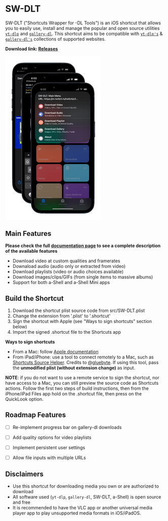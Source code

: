 # SW-DLT

SW-DLT ("Shortcuts Wrapper for -DL Tools") is an iOS shortcut that allows you to easily use, install and manage the popular and open source utilities [`yt-dlp`](https://github.com/yt-dlp/yt-dlp) and [`gallery-dl`](https://github.com/mikf/gallery-dl). This shortcut aims to be compatible with [`yt-dlp's`](https://github.com/yt-dlp/yt-dlp/blob/master/supportedsites.md) & [`gallery-dl's`](https://github.com/mikf/gallery-dl/blob/master/docs/supportedsites.rst) collections of supported websites.

**Download link: [Releases](https://github.com/net00-1/SW-DLT/releases)**

<img src="images/all_stages.png" width="60%" align="center"/>

## Main Features
**Please check the full [documentation page](https://github.com/net00-1/SW-DLT/blob/master/Docs.md) to see a complete description of the available features**

- Download video at custom qualities and framerates
- Downaload audio (audio only or extracted from video)
- Download playlists (video or audio choices available)
- Download images/clips/GIFs (from single items to massive albums)
- Support for both a-Shell and a-Shell Mini apps

## Build the Shortcut
1. Download the shortcut plist source code from src/SW-DLT.plist
2. Change the extension from '.plist' to '.shortcut'
3. Sign the shortcut with Apple (see "Ways to sign shortcuts" section below)
4. Import the signed .shortcut file to the Shortcuts app

**Ways to sign shortcuts**
- From a Mac: follow [Apple documentation](https://support.apple.com/guide/shortcuts-mac/run-shortcuts-from-the-command-line-apd455c82f02/mac)
- From iPad/iPhone: use a tool to connect remotely to a Mac, such as [Shortcuts Source Helper](https://routinehub.co/shortcut/10060/). Credits to [@gluebyte](https://routinehub.co/user/gluebyte). If using this tool, pass the **unmodified plist (without extension change)** as input. 

**NOTE**: if you do not want to use a remote service to sign the shortcut, nor have access to a Mac, you can still preview the source code as Shortcuts actions. Follow the first two steps of build instructions, then from the iPhone/iPad Files app hold on the .shortcut file, then press on the QuickLook option.

## Roadmap Features

- [ ] Re-implement progress bar on gallery-dl downloads

- [ ] Add quality options for video playlists

- [ ] Implement persistent user settings

- [ ] Allow file inputs with multiple URLs

## Disclaimers
- Use this shortcut for downloading media you own or are authorized to download
- All software used (`yt-dlp`, `gallery-dl`, SW-DLT, a-Shell) is open source and free
- It is recommended to have the VLC app or another universal media player app to play unsupported media formats in iOS/iPadOS.
